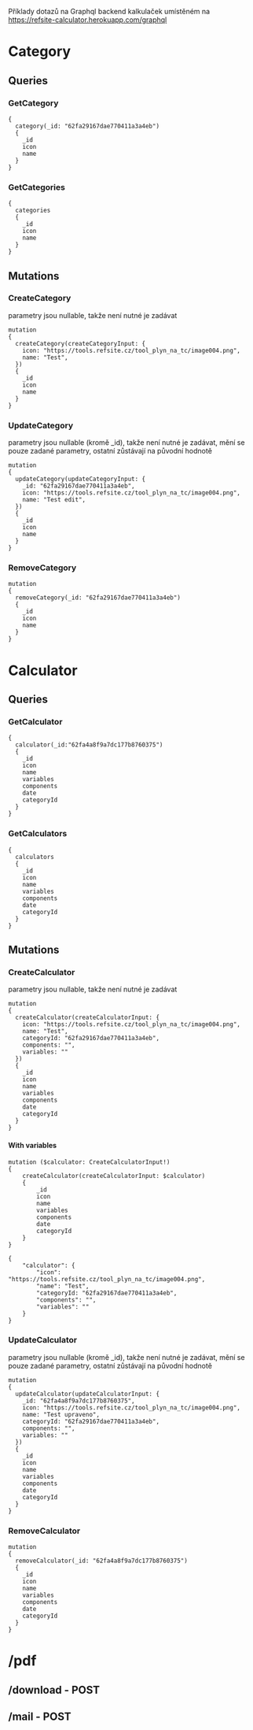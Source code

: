 Příklady dotazů na Graphql backend kalkulaček umístěném na https://refsite-calculator.herokuapp.com/graphql

# Category
## Queries
### GetCategory
    {
      category(_id: "62fa29167dae770411a3a4eb")
      {
        _id
        icon
        name
      }
    }
### GetCategories
    {
      categories
      {
        _id
        icon
        name
      }
    }
## Mutations
### CreateCategory
parametry jsou nullable, takže není nutné je zadávat

    mutation 
    {
      createCategory(createCategoryInput: {
        icon: "https://tools.refsite.cz/tool_plyn_na_tc/image004.png",
        name: "Test",
      }) 
      {
        _id
        icon
        name
      }
    }

### UpdateCategory
parametry jsou nullable (kromě _id), takže není nutné je zadávat, mění se pouze zadané parametry, ostatní zůstávají na původní hodnotě

    mutation 
    {
      updateCategory(updateCategoryInput: {
        _id: "62fa29167dae770411a3a4eb",
        icon: "https://tools.refsite.cz/tool_plyn_na_tc/image004.png",
        name: "Test edit",
      }) 
      {
        _id
        icon
        name
      }
    }

### RemoveCategory

    mutation 
    {
      removeCategory(_id: "62fa29167dae770411a3a4eb") 
      {
        _id
        icon
        name
      }
    }

# Calculator
## Queries
### GetCalculator

    {
      calculator(_id:"62fa4a8f9a7dc177b8760375")
      {
        _id
        icon
        name
        variables
        components
        date
        categoryId
      }
    }
### GetCalculators
    {
      calculators
      {
        _id
        icon
        name
        variables
        components
        date
        categoryId
      }
    }
## Mutations
### CreateCalculator
parametry jsou nullable, takže není nutné je zadávat

    mutation 
    {
      createCalculator(createCalculatorInput: {
        icon: "https://tools.refsite.cz/tool_plyn_na_tc/image004.png",
        name: "Test",
        categoryId: "62fa29167dae770411a3a4eb",
        components: "",
        variables: ""
      }) 
      {
        _id
        icon
        name
        variables
        components
        date
        categoryId
      }
    }

#### With variables
    mutation ($calculator: CreateCalculatorInput!)
    {
        createCalculator(createCalculatorInput: $calculator) 
        {
            _id
            icon
            name
            variables
            components
            date
            categoryId
        }
    }

    {
        "calculator": {
            "icon": "https://tools.refsite.cz/tool_plyn_na_tc/image004.png",
            "name": "Test",
            "categoryId: "62fa29167dae770411a3a4eb",
            "components": "",
            "variables": ""
        }
    }

### UpdateCalculator
parametry jsou nullable (kromě _id), takže není nutné je zadávat, mění se pouze zadané parametry, ostatní zůstávají na původní hodnotě

    mutation 
    {
      updateCalculator(updateCalculatorInput: {
        _id: "62fa4a8f9a7dc177b8760375",
        icon: "https://tools.refsite.cz/tool_plyn_na_tc/image004.png",
        name: "Test upraveno",
        categoryId: "62fa29167dae770411a3a4eb",
        components: "",
        variables: ""
      }) 
      {
        _id
        icon
        name
        variables
        components
        date
        categoryId
      }
    }

### RemoveCalculator

    mutation 
    {
      removeCalculator(_id: "62fa4a8f9a7dc177b8760375") 
      {
        _id
        icon
        name
        variables
        components
        date
        categoryId
      }
    }

# /pdf
## /download - POST
## /mail - POST